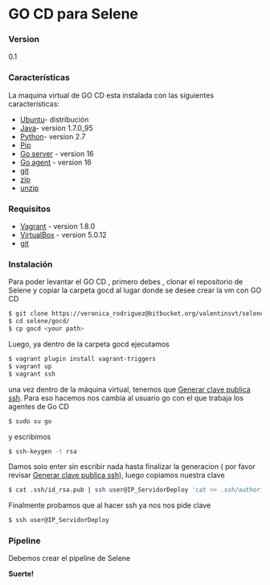 # GO CD para Selene

### Version
0.1

### Características

La maquina virtual de GO CD esta instalada con las siguientes características:

* [Ubuntu]- distribución 
* [Java]- version 1.7.0_95
* [Python]- version 2.7
* [Pip]
* [Go server] - version 16
* [Go agent] - version 16
* [git]
* [zip]
* [unzip]

### Requisitos
* [Vagrant] - version 1.8.0
* [VirtualBox] - version 5.0.12
* [git]

### Instalación

Para poder levantar el GO CD , primero debes , clonar el repositorio de Selene y copiar la carpeta gocd al lugar donde se desee crear la vm con GO CD 
```sh
$ git clone https://veronica_rodriguez@bitbucket.org/valentinsvt/selene.git
$ cd selene/gocd/
$ cp gocd <your path>
```
Luego, ya dentro de la carpeta gocd ejecutamos
```sh
$ vagrant plugin install vagrant-triggers
$ vagrant up
$ vagrant ssh
```
una vez dentro de la máquina virtual, tenemos que [Generar clave publica ssh].
Para eso hacemos nos cambia al usuario go con el que trabaja los agentes de Go CD
```sh
$ sudo su go
```
y escribimos
```sh
$ ssh-keygen -t rsa
```
Damos solo enter sin escribir nada hasta finalizar la generacion ( por favor revisar [Generar clave publica ssh]), luego copiamos nuestra clave 
```sh
$ cat .ssh/id_rsa.pub | ssh user@IP_ServidorDeploy 'cat >> .ssh/authorized_keys'
```
Finalmente probamos que al hacer ssh ya nos nos pide clave
```sh
$ ssh user@IP_ServidorDeploy
```

### Pipeline
Debemos crear el pipeline de Selene

**Suerte!**

[//]: # (These are reference links used in the body of this note and get stripped out when the markdown processor does its job. There is no need to format nicely because it shouldn't be seen. Thanks SO - http://stackoverflow.com/questions/4823468/store-comments-in-markdown-syntax)

  [Ubuntu]: <http://www.ubuntu.com/>
   [Java]: <http://openjdk.java.net/install/>
   [Python]: <https://www.python.org/>
   [Pip]: <https://pypi.python.org/pypi/pip> 
   [Go server]:<https://www.go.cd/>
   [Go agent]:<https://www.go.cd/>
   [Vagrant]:<https://www.vagrantup.com/>
   [VirtualBox]:<https://www.virtualbox.org/>
   [git]:<https://git-scm.com/> 
   [zip]:<http://packages.ubuntu.com/precise/zip> 
   [unzip]:<http://packages.ubuntu.com/precise/unzip> 
   [Generar clave publica ssh]:<http://www.linuxproblem.org/art_9.html> 


